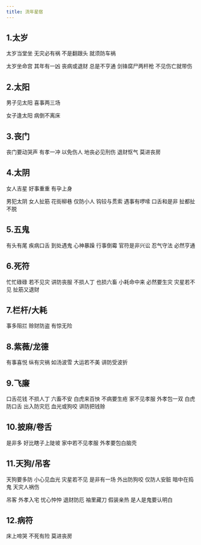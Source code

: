 ```yaml
---
title: 流年星宿
---
```


## 1.太岁

太岁当堂坐 无灾必有祸 不是翻跟头 就须防车祸

太岁坐命宫 其年有一凶 丧病或退财 总是不亨通 剑锋腐尸两杆枪 不见伤亡就带伤

## 2.太阳

男子见太阳 喜事两三场

女子逢太阳 病倒不离床

## 3.丧门

丧门要动哭声 有孝一冲 以免伤人 地丧必见刑伤 退财怄气 莫进丧房

## 4.太阴

女人吉星 好事重重 有孕上身

男犯太阴 女人扯筋 花街柳巷 仅防小人 钩铰与贯索 遇事有啰嗦 口舌和是非 扯都扯不脱

## 5.五鬼

有头有尾 疾病口舌 到处遇鬼 心神暴躁 行事倒霉 官符是非兴讼 忍气守法 必然亨通

## 6.死符

忙忙碌碌 若不见灾 讲防丧服 不损人丁 也损六畜 小耗命中来 必然要生灾 灾星若不见 扯筋又退财

## 7.栏杆/大耗

事多阻拦 赊财防盗 有惊无险

## 8.紫薇/龙德

有事喜悦 纵有灾祸 如汤波雪 大运若不美 讲防受波折

## 9.飞廉

口舌花钱 不损人丁 六畜不安 白虎来百怏 不病要生疮 家不见孝服 外孝包一双 白虎防口舌 出入防灾厄 血光或狗咬 讲防把钱赊

## 10.披麻/卷舌

是非多 好比瞎子上陡坡 家中若不见孝服 外孝要包白脑壳

## 11.天狗/吊客

天狗要多防 小心见血光 灾星若不见 是非有一场 外出防狗咬 仅防人安脏 暗中在捣鬼 天灾人祸伤

吊客 外孝入宅 忧心忡忡 退财防厄 袖里藏刀 假装亲热 是人是鬼要认明白

## 12.病符

床上啼哭 不死有险 莫进丧房

